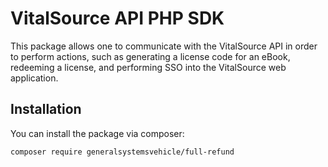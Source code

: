 # VitalSource API PHP SDK

This package allows one to communicate with the VitalSource API in order to perform actions, such as generating a license code for an eBook, redeeming a license, and performing SSO into the VitalSource web application.

## Installation

You can install the package via composer:

```bash
composer require generalsystemsvehicle/full-refund
```
